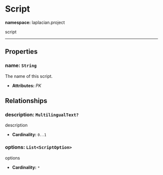 # **Script**
**namespace:** laplacian.project

script



---

## Properties

### name: `String`
The name of this script.
- **Attributes:** *PK*

## Relationships

### description: `MultilingualText?`
description
- **Cardinality:** `0..1`

### options: `List<ScriptOption>`
options
- **Cardinality:** `*`